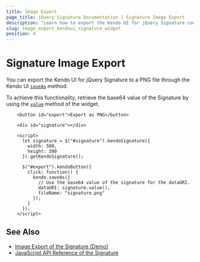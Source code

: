 ```yaml
---
title: Image Export
page_title: jQuery Signature Documentation | Signature Image Export
description: "Learn how to export the Kendo UI for jQuery Signature control as a PNG file."
slug: image_export_kendoui_signature_widget
position: 4
---
```


# Signature Image Export

You can export the Kendo UI for jQuery Signature to a PNG file through the Kendo UI [`saveAs`](/api/javascript/kendo/methods/saveas) method.

To achieve this functionality, retrieve the base64 value of the Signature by using the [`value`](/api/javascript/ui/signature/methods/value) method of the widget.

```dojo
    <button id="export">Export as PNG</button>

    <div id="signature"></div>

    <script>
      let signature = $("#signature").kendoSignature({
        width: 500,
        height: 300
      }).getKendoSignature();

      $("#export").kendoButton({
        click: function() {
          kendo.saveAs({
            // Use the base64 value of the signature for the dataURI.
            dataURI: signature.value(),
            fileName: "signature.png"
          });
        }
      });
    </script>
```

## See Also

* [Image Export of the Signature (Demo)](https://demos.telerik.com/kendo-ui/signature/export-image)
* [JavaScript API Reference of the Signature](/api/javascript/ui/signature)